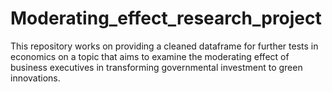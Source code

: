 # Moderating_effect_research_project
This repository works on providing a cleaned dataframe for further tests in economics on a topic that aims to examine the moderating effect of business executives in transforming governmental investment to green innovations. 
